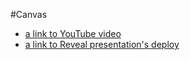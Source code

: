 #Canvas

- [a link to YouTube video](https://youtu.be/zXs1Gxbg73I)
- [a link to Reveal presentation's deploy](https://rolling-scopes-school.github.io/nataliavozhdaeva-JSFE2023Q1/presentation)
